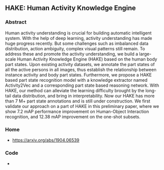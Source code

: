 
## HAKE: Human Activity Knowledge Engine


### Abstract

Human activity understanding is crucial for building automatic intelligent system. With the help of deep learning, activity understanding has made huge progress recently. But some challenges such as imbalanced data distribution, action ambiguity, complex visual patterns still remain. To address these and promote the activity understanding, we build a large-scale Human Activity Knowledge Engine (HAKE) based on the human body part states. Upon existing activity datasets, we annotate the part states of all the active persons in all images, thus establish the relationship between instance activity and body part states. Furthermore, we propose a HAKE based part state recognition model with a knowledge extractor named Activity2Vec and a corresponding part state based reasoning network. With HAKE, our method can alleviate the learning difficulty brought by the long-tail data distribution, and bring in interpretability. Now our HAKE has more than 7 M+ part state annotations and is still under construction. We first validate our approach on a part of HAKE in this preliminary paper, where we show 7.2 mAP performance improvement on Human-Object Interaction recognition, and 12.38 mAP improvement on the one-shot subsets.  

### Home
- https://arxiv.org/abs/1904.06539

### Code
-
